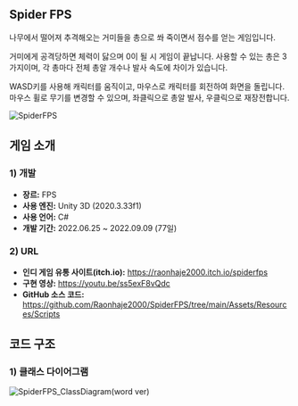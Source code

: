 ## Spider FPS

나무에서 떨어져 추격해오는 거미들을 총으로 쏴 죽이면서 점수를 얻는 게임입니다.

거미에게 공격당하면 체력이 닳으며 0이 될 시 게임이 끝납니다. 사용할 수 있는 총은 3가지이며, 각 총마다 전체 총알 개수나 발사 속도에 차이가 있습니다.

 WASD키를 사용해 캐릭터를 움직이고, 마우스로 캐릭터를 회전하여 화면을 돌립니다.
마우스 휠로 무기를 변경할 수 있으며, 좌클릭으로 총알 발사, 우클릭으로 재장전합니다.


![SpiderFPS](https://github.com/Raonhaje2000/SpiderFPS/assets/81238355/6e4cd3aa-160e-495a-9434-a4eae9d4a506)

## 게임 소개

### 1) 개발
+ **장르:** FPS
+ **사용 엔진:** Unity 3D (2020.3.33f1)
+ **사용 언어:** C#
+ **개발 기간:** 2022.06.25 ~ 2022.09.09 (77일)

### 2) URL
+ **인디 게임 유통 사이트(itch.io):** https://raonhaje2000.itch.io/spiderfps
+ **구현 영상:** https://youtu.be/ss5exF8vQdc
+ **GitHub 소스 코드:** https://github.com/Raonhaje2000/SpiderFPS/tree/main/Assets/Resources/Scripts

## 코드 구조

### 1) 클래스 다이어그램
  
![SpiderFPS_ClassDiagram(word ver)](https://github.com/Raonhaje2000/SpiderFPS/assets/81238355/9893b65b-e538-4d4d-a821-0a1934ebe885)
